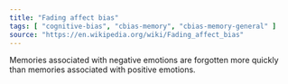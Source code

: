 ```yaml
---
title: "Fading affect bias"
tags: [ "cognitive-bias", "cbias-memory", "cbias-memory-general" ]
source: "https://en.wikipedia.org/wiki/Fading_affect_bias"
---
```


Memories associated with negative emotions are forgotten more quickly than memories associated with positive emotions.
